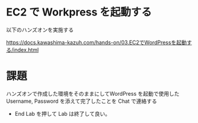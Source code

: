# EC2 で Workpress を起動する
以下のハンズオンを実施する

https://docs.kawashima-kazuh.com/hands-on/03.EC2でWordPressを起動する/index.html

# 課題
ハンズオンで作成した環境をそのままにしてWordPress を起動で使用した Username, Password を添えて完了したことを Chat で連絡する
* End Lab を押して Lab は終了して良い。
